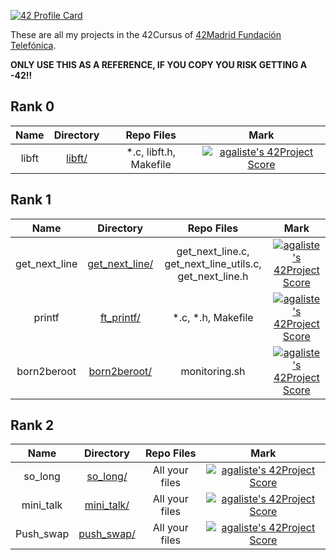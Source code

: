 [![42 Profile Card](https://1337-readme.vercel.app/api/profile?cursus=42cursus&dark=true&email=hide&login=iidkhebb)](https://github.com/mohouyizme/1337-readme)

These are all my projects in the 42Cursus of [42Madrid Fundación Telefónica](https://1337.ma/).

**ONLY USE THIS AS A REFERENCE, IF YOU COPY YOU RISK GETTING A -42!!**

## Rank 0

|			Name				|	Directory	| Repo Files | Mark |
|:-----------------------------------:|:------------------:|:--------------:|:--------------:|
libft								|	[libft/](https://github.com/iidkhebb/libft)		| *.c, libft.h, Makefile | [![agaliste's 42Project Score](https://badge42.herokuapp.com/api/project/iidkhebb/Libft)](https://github.com/iidkhebb/42-Cursus/tree/master/Rank%200/libft) |

## Rank 1

|			Name				|	Directory	| Repo Files | Mark |
|:-----------------------------------:|:------------------:|:--------------:|:--------------:|
get_next_line								|	[get_next_line/](https://github.com/iidkhebb/get_next_line)		| get_next_line.c, get_next_line_utils.c, get_next_line.h | [![agaliste's 42Project Score](https://badge42.herokuapp.com/api/project/iidkhebb/get_next_line)](https://github.com/iidkhebb/get_next_line) |
printf								|	[ft_printf/](https://github.com/iidkhebb/ft_printf)		| *.c, *.h, Makefile | [![agaliste's 42Project Score](https://badge42.herokuapp.com/api/project/iidkhebb/ft_printf)](https://github.com/iidkhebb/ft_printf) |
born2beroot								|	[born2beroot/](https://github.com/iidkhebb/born2beroot)		| monitoring.sh | [![agaliste's 42Project Score](https://badge42.herokuapp.com/api/project/iidkhebb/Born2beroot)](https://github.com/iidkhebb/born2beroot) |
## Rank 2

|			Name				|	Directory	| Repo Files | Mark |
|:-----------------------------------:|:------------------:|:--------------:|:--------------:|
so_long								|	[so_long/](https://github.com/iidkhebb/so_long)		|  All your files   | [![agaliste's 42Project Score](https://badge42.herokuapp.com/api/project/iidkhebb/so_long)](https://github.com/iidkhebb/so_long) |
mini_talk								|	[mini_talk/](https://github.com/iidkhebb/mini_talk)		|  All your files   | [![agaliste's 42Project Score](https://badge42.herokuapp.com/api/project/iidkhebb/minitalk)](https://github.com/iidkhebb/minitalk) |
Push_swap							|	[push_swap/](https://github.com/iidkhebb/push_swap)		|  All your files   | [![agaliste's 42Project Score](https://badge42.herokuapp.com/api/project/iidkhebb/push_swap)](https://github.com/iidkhebb/push_swap) |
